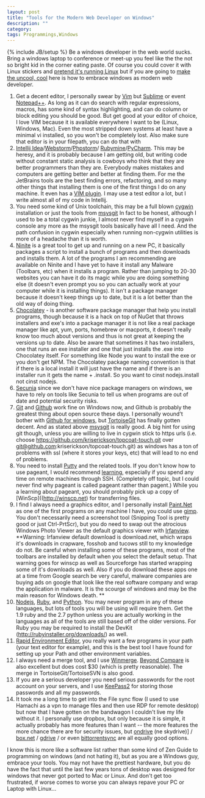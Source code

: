 ```yaml
---
layout: post
title: "Tools for the Modern Web Developer on Windows"
description: ""
category: 
tags: Programmings,Windows
---
```

{% include JB/setup %}
Be a windows developer in the web world sucks.  Bring a windows laptop to conference or meet-up you feel like the
the not so bright kid in the corner eating paste.  Of course you could cover it with Linux stickers and [pretend
it's running Linux](http://dpcdpc11.deviantart.com/art/Maverick-for-Win7-194347855) but if you are going
to [make the uncool, cool](/geek%20life/2014/01/24/trying-too-hard-to-make-uncool-cool/) here is how to embrace
windows as modern web developer.

1. Get a decent editor, I personally swear by [Vim](http://www.vim.org) but [Sublime](http://www.sublimetext.com/) or
   event [Notepad++](http://notepad-plus-plus.org/). As long as it can do search with regular expressions, macros,
   has some kind of syntax highlighting, and can do column or block editing you should be good.  But get good
   at your editor of choice, I love VIM because it is available everywhere I want to be (Linux, Windows, Mac).  Even
   the most stripped down systems at least have a minimal vi installed, so you won't be completely lost.  Also make
   sure that editor is in your filepath, you can do that with
1. [Intellij Idea](http://www.jetbrains.com/idea)/[Webstorm](http://www.jetbrains.com/webstorm)/[Phpstorm](http://www.jetbrains.com/phpstorm)/
    [Rubymine](http://www.jetbrains.com/ruby)/[PyCharm](http://www.jetbrains.com/pycharm).  This may be heresy, and it
    is probably because I am getting old, but writing code without constant static analysis is cowboys who think
    that they are better programmers than they are.  Everybody makes mistakes and computers are getting better and
    better at finding them.  For me the JetBrains tools are the best finding errors, refactoring, and so many
    other things that installing them is one of the first things I do on any machine.  It even has a [VIM plugin](http://plugins.jetbrains.com/plugin/164).
    I may use a test editor a lot, but I write almost all of my code in Intellij.
1. You need some kind of Unix toolchain, this may be a full blown [cygwin](http://www.cygwin.com/) installation or just the tools from
    [msysgit](http://msysgit.github.io/)  In fact to be honest, although I used to be a total cygwin junkie, I almost
    never find myself in a cygwin console any more as the msysgit tools basically have all I need.  And the path
    confusion in cygwin especially when running non-cygwin utilities is more of a headache than it is worth.
1.  [Ninite](http://ninite.com) is a great tool to get up and running on a new PC, it basically packages a script to install
    a bunch of programs and then downloads and installs them.  A lot of the programs I am recommending are available on
    Ninite and I have yet to have it install any Malware (Toolbars, etc) when it installs a program.  Rather than
    jumping to 20-30 websites you can have it do its magic while you are doing something else (it doesn't even
    prompt you so you can actually work at your computer while it is installing things).  It isn't a package manager
    because it doesn't keep things up to date, but it is a lot better than the old way of doing thing.
1.  [Chocolatey](https://chocolatey.org/) - is another software package manager that help you install programs, though because
    it is a hack on top of NuGet that throws installers and exe's into a package manager it is not like a real package manager
    like apt, yum, ports, homebrew or macports, it doesn't really know too much about versions and thus is not great
    at keeping the versions up to date.  Also be aware that sometimes it has two installers, one that runs an exe installer
    and one that just installs the .exe into Chocolatey itself.  For something like Node you want to install the exe
    or you don't get NPM.  The Chocolatey package naming convention is that if there is a local install it will just have
    the name and if there is an installer run it gets the name + .install.  So you want to cinst nodejs.install not cinst nodejs.
1.  [Secunia](http://secunia.com/vulnerability_scanning/personal/) since we don't have nice package managers on windows, we
    have to rely on tools like Secunia to tell us when programs are out of date and potential security risks.
1. [Git](http://git-scm.com/) and [Github](http://github.com) work fine on Windows now, and Github is probably the
    greatest thing about open source these days.  I personally wound't bother with [Github for windows](http://git-scm.com/),
    but [TortoiseGit](https://code.google.com/p/tortoisegit/) has finally gotten decent.  And as stated above
    [msysgit](http://msysgit.github.io/) is really good.  A big hint for using git though, unless you are willing to
    live in cygwin stick to https urls (i.e. choose https://github.com/kriserickson/topcoat-touch.git over git@github.com:kriserickson/topcoat-touch.git)
    as windows has a ton of problems with ssl (where it stores your keys, etc) that will lead to no end of problems.
1.  You need to install [Putty](http://www.chiark.greenend.org.uk/~sgtatham/putty/) and the related tools.  If you don't know how to use
    pageant, I would recommend [learning](http://winscp.net/eng/docs/ui_pageant), especially if you spend any time on remote machines
    through SSH. (Completely off topic, but I could never find why pageant is called pageant rather than pagent.)  While
    you a learning about pageant, you should probably pick up a copy of [WinScp]((http://winscp.net) for transferring files.
1.  I find I always need a graphics editor, and I personally install [Paint.Net](http://www.getpaint.net/) as one of the first
    programs on any machine I have, you could use [gimp](http://www.gimp.org/).  You don't necessarily need a screenshot
    tool (Snipping Tool is pretty good or just Ctrl-PrtScr), but you do need to swap out the atrocious Windows Photo Viewer as
    the default graphics viewer with [Irfanview](http://www.irfanview.com/).  **Warning: Irfanview default download is download.net,
    which wraps it's downloads in crapware, fosshob and tucows still to my knowledge do not. Be careful when installing
    some of these programs, most of the toolbars are installed by default when you select the default setup.  That warning
    goes for winscp as well as Sourceforge has started wrapping some of it's downloads as well.  Also if you do download
    these apps one at a time from Google search be very careful, malware companies are buying ads on google that look
    like the real software company and wrap the application in malware.  It is the scourge of windows and may be the main
    reason for Windows death. **
1.  [Nodejs](http://nodejs.org/), [Ruby](http://rubyinstaller.org/), and [Python](http://www.python.org/downloads/windows/).  You may
    never program in any of these languages, but lots of tools you will be using will require them.  Get the 1.9 ruby and the 2.7
    python unless you are actually working in the languages as all of the tools are still based off of the older versions. For Ruby
    you may be required to install the DevKit (http://rubyinstaller.org/downloads/) as well.
1.  [Rapid Environment Editor](http://www.rapidee.com), you really want a few programs in your path (your text editor for
   example), and this is the best tool I have found for setting up your Path and other environment variables.
1.  I always need a merge tool, and I use [Winmerge](http://winmerge.org/).  [Beyond Compare](http://www.scootersoftware.com/) is
    also excellent but does cost $30 (which is pretty reasonable).  The merge in TortoiseGit/TortoiseSVN is also good.
1.  If you are a serious developer you need serious passwords for the root account on your servers, and
    I use [KeePass2](http://keepass.info/) for storing those passwords and all my passwords.
1.  It took me a long time to get into the File sync flow (I used to use Hamachi as a vpn to manage files and then use RDP
    for remote desktop) but now that I have gotten on the bandwagon I couldn't live my life without it.  I personally use
    dropbox, but only because it is simple, it actually probably has more features than I want -- the more features the
    more chance there are for security issues, but [ondrive](https://onedrive.live.com/about/en-us/) (ne skydrive)] /
    [box.net](https://www.box.com) / [gdrive](https://drive.google.com/#shared-with-me) / or even [bittorrentsync](http://www.bittorrent.com/sync)
    are all equally good options.

I know this is more like a software list rather than some kind of Zen Guide to programming on windows (and not hating it),
but as you are a Windows guy, embrace your tools.  You may not have the prettiest hardware, but you do have the fact that
until the last few years tons of desktop was designed for windows that never got ported to Mac or Linux.  And don't get too
frustrated, if worse comes to worse you can always repave your PC or Laptop with Linux...


